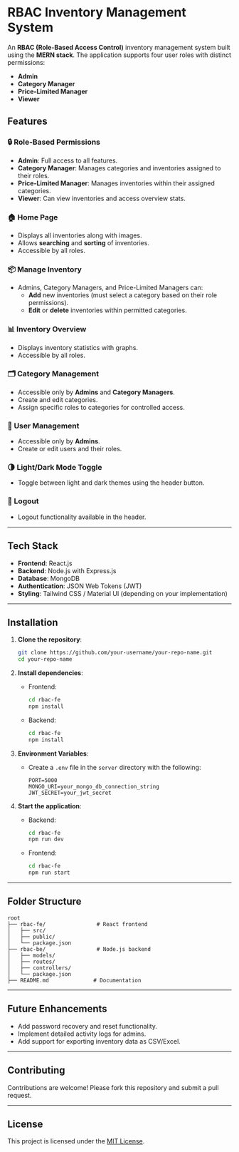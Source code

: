 # RBAC Inventory Management System

An **RBAC (Role-Based Access Control)** inventory management system built using the **MERN stack**. The application supports four user roles with distinct permissions:

- **Admin**
- **Category Manager**
- **Price-Limited Manager**
- **Viewer**

## Features

### 🔒 Role-Based Permissions
- **Admin**: Full access to all features.
- **Category Manager**: Manages categories and inventories assigned to their roles.
- **Price-Limited Manager**: Manages inventories within their assigned categories.
- **Viewer**: Can view inventories and access overview stats.

### 🏠 Home Page
- Displays all inventories along with images.
- Allows **searching** and **sorting** of inventories.
- Accessible by all roles.

### 📦 Manage Inventory
- Admins, Category Managers, and Price-Limited Managers can:
  - **Add** new inventories (must select a category based on their role permissions).
  - **Edit** or **delete** inventories within permitted categories.

### 📊 Inventory Overview
- Displays inventory statistics with graphs.
- Accessible by all roles.

### 🗂️ Category Management
- Accessible only by **Admins** and **Category Managers**.
- Create and edit categories.
- Assign specific roles to categories for controlled access.

### 👥 User Management
- Accessible only by **Admins**.
- Create or edit users and their roles.

### 🌗 Light/Dark Mode Toggle
- Toggle between light and dark themes using the header button.

### 🚪 Logout
- Logout functionality available in the header.

---

## Tech Stack

- **Frontend**: React.js
- **Backend**: Node.js with Express.js
- **Database**: MongoDB
- **Authentication**: JSON Web Tokens (JWT)
- **Styling**: Tailwind CSS / Material UI (depending on your implementation)

---

## Installation

1. **Clone the repository**:
   ```bash
   git clone https://github.com/your-username/your-repo-name.git
   cd your-repo-name
   ```

2. **Install dependencies**:
   - Frontend:
     ```bash
     cd rbac-fe
     npm install
     ```
   - Backend:
     ```bash
     cd rbac-fe
     npm install
     ```

3. **Environment Variables**:
   - Create a `.env` file in the `server` directory with the following:
     ```
     PORT=5000
     MONGO_URI=your_mongo_db_connection_string
     JWT_SECRET=your_jwt_secret
     ```

4. **Start the application**:
   - Backend:
     ```bash
     cd rbac-fe
     npm run dev
     ```
   - Frontend:
     ```bash
     cd rbac-fe
     npm run start
     ```

---

## Folder Structure

```plaintext
root
├── rbac-fe/                # React frontend
│   ├── src/
│   ├── public/
│   └── package.json
├── rbac-be/                # Node.js backend
│   ├── models/
│   ├── routes/
│   ├── controllers/
│   └── package.json
├── README.md              # Documentation
```

---

## Future Enhancements

- Add password recovery and reset functionality.
- Implement detailed activity logs for admins.
- Add support for exporting inventory data as CSV/Excel.

---

## Contributing

Contributions are welcome! Please fork this repository and submit a pull request.

---

## License

This project is licensed under the [MIT License](LICENSE).
